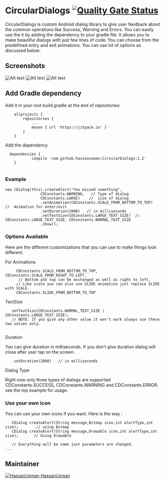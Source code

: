 # CircularDialogs [![Quality Gate Status](https://sonarcloud.io/api/project_badges/measure?project=applibgroup_CircularDialogs&metric=alert_status)](https://sonarcloud.io/dashboard?id=applibgroup_CircularDialogs)

CircularDialogs is custom Android dialog library to give user feedback about the common operations like Success, Warning and Errors. You can easily use the it by adding the dependency to your gradle file. It allows you to make beautiful dialogs with just few lines of code. You can choose from the predefined entry and exit animations. You can use lot of options as discussed below:

## Screenshots 

![Alt text](https://media.giphy.com/media/26FeUOgHGdlqK5b6E/giphy.gif "Success")
![Alt text](https://media.giphy.com/media/d47I14DOMBgSt4tO/giphy.gif "Error")
![Alt text](https://media.giphy.com/media/xUNd9R5AkswC22VCs8/giphy.gif "Error")

## Add Gradle dependency 

Add it in your root build.gradle at the end of repositories:


```
	allprojects {
		repositories {
			...
			maven { url 'https://jitpack.io' }
		}
	}

```
Add the dependency

```
  dependencies {
	        compile 'com.github.hassanusman:CircularDialogs:1.2'
	}
  
```

### Example


```
new CDialog(this).createAlert("You missed something",
                CDConstants.WARNING,   // Type of dialog
                CDConstants.LARGE)    //  size of dialog
                .setAnimation(CDConstants.SCALE_FROM_BOTTOM_TO_TOP)     //  Animation for enter/exit  
                .setDuration(2000)   // in milliseconds
                .setTextSize(CDConstants.LARGE_TEXT_SIZE)  // CDConstants.LARGE_TEXT_SIZE, CDConstants.NORMAL_TEXT_SIZE
                .show();
```    

### Options Available

Here are the different customizations that you can use to make things look different.

For Animations
```   
     CDConstants.SCALE_FROM_BOTTOM_TO_TOP, CDConstants.SCALE_FROM_RIGHT_TO_LEFT, 
      // Bottom and top can be exchanged as well as right to left.
     // Like scale you can also use SLIDE animation just replace SLIDE with SCALE.
     CDConstants.SLIDE_FROM_BOTTOM_TO_TOP
 ```    
 TextSize
 ```
    setTextSize(CDConstants.NORMAL_TEXT_SIZE | CDConstants.LARGE_TEXT_SIZE);
    // NOTE: If you give any other value it won't work always use these two values only.
    
 ```
 Duration
 
 You can give duration in milliseconds. If you don't give duration dialog will close after user tap on the screen.
 ```
    .setDuration(2000)   // in milliseconds
 
 ```
 
 Dialog Type
 
 Right now only three types of dialogs are supported CDConstants.SUCCESS, CDConstants.WARNING and CDConstants.ERROR.
 see the top example for usage.
 
 ### Use your own icon
 
 You can use your own icons if you want. Here is the way :
 
 ```
    CDialog createAlert(String message,Bitmap icon,int alertType,int size);        // using Bitmap
    CDialog createAlert(String message,Drawable icon,int alertType,int size);       // Using Drawable
 
    // Everything will be same just parameters are changed.
 ...
 ```
 
 ## Maintainer
[![HassanUsman](https://avatars0.githubusercontent.com/u/10232094?v=4&s=40) HassanUsman](https://github.com/HassanUsman)  

